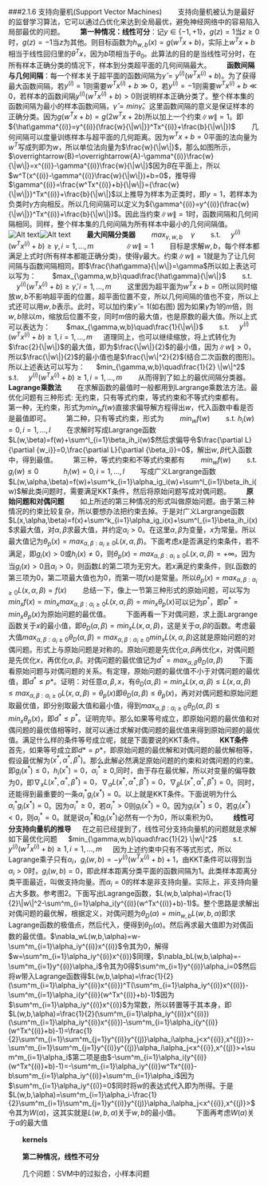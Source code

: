 ###2.1.6 支持向量机(Support Vector Machines)
&emsp;　支持向量机被认为是最好的监督学习算法，它可以通过凸优化来达到全局最优，避免神经网络中的容易陷入局部最优的问题。
&emsp;　**第一种情况：线性可分**：记$y\in\{-1,+1\}$，$g(z)=1$当$z\geq0$时，$g(z)=-1$当$z$为其他。则目标函数为$h_{w,b}(x)=g(w^T x+b)$，实际上$w^T x+b$相当于线性回归里的$\theta^Tx$，因为$b$项相当于$\theta_0$。此算法的目的是当线性可分时，在所有样本正确分类的情况下，样本到分类超平面的几何间隔最大。
&emsp;　**函数间隔与几何间隔**：每一个样本关于超平面的函数间隔为$\hat{\gamma}=y^{(i)} (w^T x^{(i)}+b)$。为了获得最大函数间隔，若$y^(i)=1$则需要$w^T x^{(i)}+b\gg0$，若$y^(i)=-1$则需要$w^T x^{(i)}+b\ll0$，若样本的函数间隔$y^{(i)} (w^T x^{(i)}+b)>0$则说明样本正确分类了。整个样本集的函数间隔为最小的样本函数间隔，$\hat{\gamma}=min\hat{\gamma}$。这里函数间隔的意义是保证样本的正确分类。因为$g(w^T x+b)=g(2w^T x+2b)$所以加上一个约束$\|w\|=1$。即${\hat\gamma^{(i)}=y^{(i)}(\frac{w}{\|w\|}}^Tx^{(i)}+\frac{b}{\|w\|})$
&emsp;　几何间隔可以度量训练样本与超平面的几何距离。因为$w^Tx+b=0$平面的法向量为$w^T$写成列即为$w$，所以单位法向量为$\frac{w}{\|w\|}$，那么如图所示，$\overrightarrow{B}=\overrightarrow{A}-\gamma^{(i)}\frac{w}{\|w\|}=x^{(i)}-\gamma^{(i)}\frac{w}{\|w\|}$因为$B$在平面上，所以$w^T(x^{(i)}-\gamma^{(i)}\frac{w}{\|w\|})+b=0$，推导得$\gamma^{(i)}=\frac{w^Tx^{(i)}+b}{\|w\|}={\frac{w}{\|w\|}}^Tx^{(i)}+\frac{b}{\|w\|}$以上推导为样本为正类时，即$y=1$，若样本为负类时$\gamma$方向相反。所以几何间隔可以定义为${\gamma^{(i)}=y^{(i)}(\frac{w}{\|w\|}}^Tx^{(i)}+\frac{b}{\|w\|})$。因此当约束$\|w\|=1$时，函数间隔和几何间隔相同。同样，整个样本集的几何间隔为所有样本中最小的几何间隔值。
![Alt text](\01.jpg)![Alt text](\02.jpg)
&emsp;　**最大间隔分类器**
&emsp;　$max_{\gamma,w,b}\quad\gamma$
&emsp;　s.t. $\quad y^{(i)}(w^T x^{(i)}+b)\ge\gamma, i=1,...,m$
&emsp;　$\qquad \|w\|=1$
&emsp;　目标是求解$w,b$，每个样本都满足上式时(所有样本都能正确分类)，使得$\gamma$最大。约束$\|w\|=1$就是为了让几何间隔与函数间隔相同，即$\frac{\hat\gamma}{\|w\|}=\gamma$所以如上表达可以写为：
&emsp;　$max_{\gamma,w,b}\quad\frac{\hat\gamma}{\|w\|}$
&emsp;　s.t. $\quad y^{(i)}(w^T x^{(i)}+b)\ge\hat\gamma, i=1,...,m$
&emsp;　这里因为超平面为$w^T x+b=0$所以同时缩放$w,b$不影响超平面的位置，超平面位置不变，所以几何间隔的值也不变，所以上式还可以用$w,b$表示。此时，可以加约束$\hat\gamma=1$(如右图) 因为如果$\hat\gamma$为1的$m$倍，则$w,b$除以$m$，缩放后位置不变，同时$m$倍的最大值，也是原数的最大值。所以上式可以表达为：
&emsp;　$max_{\gamma,w,b}\quad\frac{1}{\|w\|}$
&emsp;　s.t. $\quad y^{(i)}(w^T x^{(i)}+b)\ge1, i=1,...,m$
&emsp;  道理同上，也可以继续缩放，将上式转化为$\frac{2}{\|w\|}$的最大值，即为$\frac{\|w\|}{2}$的最小值，因为$\|w\|>0$，所以$\frac{\|w\|}{2}$的最小值也是$\frac{\|w\|^2}{2}$(结合二次函数的图形)。所以上述表达可以写为：
&emsp;  $min_{\gamma,w,b}\quad\frac{1}{2} \|w\|^2$
&emsp;　s.t. $\quad y^{(i)}(w^T x^{(i)}+b)\ge1, i=1,...,m$
&emsp;　从而得到了如上的最优间隔分类器。
&emsp;　**Lagrange乘数法**
&emsp;　在求解函数的最值时一般都用到Largrange乘数法方法。最优化问题有三种形式: 无约束，只有等式约束，等式约束和不等式约束都有。
&emsp;　第一种，无约束，形式为$min_w f(w)$直接求偏导解方程得出$w$，代入函数中看是否是最值即可。
&emsp;　第二种，只有等式约束，形式为
&emsp;　$min_w f(w)$
&emsp;　s.t. $h_i(w)=0, i=1,...,l$
&emsp;　在求解时写成Largrange函数$L(w,\beta)=f(w)+\sum^l_{i=1}\beta_ih_i(w)$然后求偏导令$\frac{\partial L}{\partial {w_i}}=0,\frac{\partial L}{\partial {\beta_i}}=0$，解出$w,\beta$代入函数中，得到最值。
&emsp;　第三种，等式约束和不等式约束都有
&emsp;　$min_w f(w)$
&emsp;　s.t. $g_i(w)\leq 0$
&emsp;　&emsp; $h_i(w)=0, i=1,...,l$
&emsp;　写成广义Largrange函数$L(w,\alpha,\beta)=f(w)+\sum^k_{i=1}\alpha_ig_i(w)+\sum^l_{i=1}\beta_ih_i(w)$解此类问题时，需要满足KKT条件，然后将原始问题写成对偶问题。
&emsp;　**原始问题和对偶问题**
&emsp;　如上所述的第三种情况的形式叫做原始问题。由于第三种情况的约束比较复杂，所以要想办法把约束去掉。于是对广义Largrange函数$L(x,\alpha,\beta)=f(x)+\sum^k_{i=1}\alpha_ig_i(x)+\sum^l_{i=1}\beta_ih_i(x)$求最大值，对$\alpha,\beta$求最大值，并约定$\alpha_i>0$。在这里$\alpha,\beta$为变量，$x$为常量。所以最大值记为$\theta_p(x)=max_{\alpha,\beta:\alpha_i\ge0}L(x,\alpha,\beta)$。下面考虑$x$是否满足约束条件，若不满足，即$g_i(x)>0$或$h_i(x)\neq0$，则$\theta_p(x)=max_{\alpha,\beta:\alpha_i\ge0}L(x,\alpha,\beta)=+\infty$。因为当$g_i(x)>0$且$\alpha_i>0$，则函数$L$的第二项为无穷大。若$x$满足约束条件，则$L$函数的第三项为0，第二项最大值也为0，而第一项$f(x)$是常量。所以$\theta_p(x)=max_{\alpha,\beta:\alpha_i\ge0}L(x,\alpha,\beta)=f(x)$
&emsp;　总结一下，像上一节第三种形式的原始问题，可以写为$min_x f(x)=min_xmax_{\alpha,\beta:\alpha_i\ge0}L(x,\alpha,\beta)=min_x\theta_p(x)$可以记为$p^*$，即$p^*=min_x\theta_p(x)$为原始问题的最优值。
&emsp;　下面再看一下对偶问题，求上面Largrange函数关于$x$的最小值，即$\theta_D(\alpha,\beta)=min_xL(x,\alpha,\beta)$，这是关于$\alpha,\beta$的函数。考虑最大值$max_{\alpha,\beta:\alpha_i\ge0}\theta_D(\alpha,\beta)=max_{\alpha,\beta:\alpha_i\ge0}min_xL(x,\alpha,\beta)$这就是原始问题的对偶问题。形式上与原始问题是对称的。原始问题是先优化$\alpha,\beta$再优化$x$，对偶问题是先优化$x$，再优化$\alpha,\beta$。对偶问题的最优值记为$d^*=max_{\alpha,\beta}\theta_D(\alpha,\beta)$
&emsp;　下面看原始问题与对偶问题的关系。有定理，原始问题的最优值不小于对偶问题的最优值，即$d^*\leq p*$。证明：对任意$\alpha,\beta,x$，有$\theta_D(\alpha,\beta)=min_xL(x,\alpha,\beta)\leq L(x,\alpha,\beta)\leq max_{\alpha,\beta:\alpha_i\ge0}L(x,\alpha,\beta)=\theta_p(x)$即$\theta_D(\alpha,\beta)\leq \theta_p(x)$，再对对偶问题和原始问题取最优值，即分别取最大值和最小值，得到$max_{\alpha,\beta:\alpha_i\ge0}\theta_D(\alpha,\beta)\leq min_x\theta_p(x)$，即$d^*\leq p^*$。证明完毕。那么如果等号成立，即原始问题的最优值和对偶问题的最优值相等时，就可以通过求解对偶问题的最优值来得到原始问题的最优值。满足什么样的条件等号成立呢，就是下面要说的KKT条件。
&emsp;　**KKT条件**
&emsp;　首先，如果等号成立即$d*=p*$，即原始问题的最优解和对偶问题的最优解相等，假设最优解为$(x^*,\alpha^*,\beta^*)$。那么此解必然满足原始问题的约束和对偶问题的约束。即$g_i(x^*)\leq0$，$h_i(x^*)=0$，$\alpha_i^*\ge0$,同时，由于存在最优解，所以对变量的偏导数为0，即$\nabla_xL(x^*,\alpha^*,\beta^*)=0，\nabla_{\alpha}L(x^*,\alpha^*,\beta^*)=0，\nabla_{\beta}L(x^*,\alpha^*,\beta^*)=0$。同时，还能得到最重要的一条$\alpha_i^*g_i(x^*)=0$。以上就是KKT条件。下面说明为什么$\alpha_i^*g_i(x^*)=0$。因为$\alpha_i^*\ge0$，若$\alpha_i^*>0$则$g_i(x^*)=0$。因为$g_i(x^*)\leq0$，若$g_i(x^*)<0$，则$\alpha_i^*=0$。就是说$\alpha_i^*$和$g_i(x^*)$必然有一个为0，所以乘积为0。
&emsp;　**线性可分支持向量机的推导**
&emsp;  在之前已经提到了，线性可分支持向量机的问题就是求解如下最优化问题
&emsp;  $min_{\gamma,w,b}\quad\frac{1}{2} \|w\|^2$
&emsp;　s.t. $\quad y^{(i)}(w^T x^{(i)}+b)\ge1, i=1,...,m$
&emsp;  因为上述约束中只有不等式形式，所以Lagrange乘子只有$\alpha_i$，$g_i(w,b)=-y^{(i)}(w^Tx^(i)+b)+1$，由KKT条件可以得到当$\alpha_i>0$时，$g_i(w,b)=0$，即此样本距离分类平面的函数间隔为1。此类样本距离分类平面最近，叫做支持向量。而$\alpha_i=0$的样本是非支持向量。实际上，非支持向量占大多数。参考图2。下面写出Lagrange函数，$L(w,b,\alpha)=\frac{1}{2}\|w\|^2-\sum^m_{i=1}\alpha_i(y^{(i)}(w^Tx^{(i)}+b)-1)$。整个思路是求解出对偶问题的最优解，根据定义，对偶问题为$\theta_D(\alpha)=min_{w,b}L(w,b,\alpha)$即求Lagrange函数的极值点，然后代入，便得到$\theta_D(\alpha)$。然后再求最大值即为对偶函数的最优值。$\nabla_wL(w,b,\alpha)=w-\sum^m_{i=1}\alpha_iy^{(i)}x^{(i)}$令其为0，解得$w=\sum^m_{i=1}\alpha_iy^{(i)}x^{(i)}$同理，$\nabla_bL(w,b,\alpha)=-\sum^m_{i=1}y^{(i)}\alpha_i$令其为0得$\sum^m_{i=1}y^{(i)}\alpha_i=0$然后将$w$带入Lagrange函数得$L(w,b,\alpha)=\frac{1}{2}(\sum^m_{i=1}\alpha_iy^{(i)}x^{(i)})^T(\sum^m_{i=1}\alpha_iy^{(i)}x^{(i)})-\sum^m_{i=1}\alpha_i(y^{(i)}(w^Tx^{(i)}+b)-1)$因为$\sum^m_{i=1}\alpha_iy^{(i)}x^{(i)}$为常数，所以转置等于其本身，即$L(w,b,\alpha)=\frac{1}{2}(\sum^m_{i=1}\alpha_iy^{(i)}x^{(i)})(\sum^m_{i=1}\alpha_iy^{(i)}x^{(i)})-\sum^m_{i=1}\alpha_i(y^{(i)}(w^Tx^{(i)}+b)-1)=\frac{1}{2}\sum^m_{i=1}\sum^m_{j=1}y^{(i)}y^{(j)}\alpha_i\alpha_j<x^{{i}},x^{(j)}>-\sum^m_{i=1}\sum^m_{j=1}y^{(i)}y^{(j)}\alpha_i\alpha_j<x^{{i}},x^{(j)}>+\sum^m_{i=1}\alpha_i$第二项是由$-\sum^m_{i=1}\alpha_i(y^{(i)}(w^Tx^{(i)}+b)-1)=-\sum^m_{i=1}\alpha_iy^{(i)}w^Tx^{(i)}-b\sum^m_{i=1}\alpha_iy^{(i)}+\sum^m_{i=1}\alpha_i$因为$\sum^m_{i=1}\alpha_iy^{(i)}=0$同时将$w$的表达式代入即为所得。于是$L(w,b,\alpha)=\sum^m_{i=1}\alpha_i-\frac{1}{2}\sum^m_{i=1}\sum^m_{j=1}y^{(i)}y^{(j)}\alpha_i\alpha_j<x^{{i}},x^{(j)}>$令其为$W(\alpha)$，这其实就是$L(w,b,\alpha)$关于$w,b$的最小值。
&emsp;　下面再考虑$W(\alpha)$关于$\alpha$的最大值


&emsp;　**kernels**

&emsp;　**第二种情况，线性不可分**

&emsp;　几个问题：SVM中的过拟合，小样本问题




